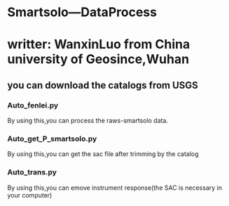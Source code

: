 # Smartsolo—DataProcess
# writter: WanxinLuo from China university of Geosince,Wuhan  
## you can download the catalogs from USGS
### Auto_fenlei.py  
By using this,you can process the raws-smartsolo data.  
### Auto_get_P_smartsolo.py    
By using this,you can get the sac file after trimming by the catalog  
### Auto_trans.py
By using this,you can emove instrument response(the SAC is necessary in your computer)
